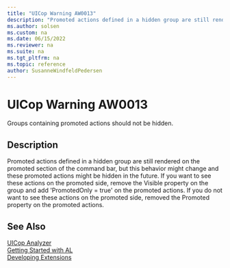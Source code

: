 ```yaml
---
title: "UICop Warning AW0013"
description: "Promoted actions defined in a hidden group are still rendered on the promoted section of the command bar, but this behavior might change and these promoted actions might be hidden in the future."
ms.author: solsen
ms.custom: na
ms.date: 06/15/2022
ms.reviewer: na
ms.suite: na
ms.tgt_pltfrm: na
ms.topic: reference
author: SusanneWindfeldPedersen
---
```

[//]: # (START>DO_NOT_EDIT)
[//]: # (IMPORTANT:Do not edit any of the content between here and the END>DO_NOT_EDIT.)
[//]: # (Any modifications should be made in the .xml files in the ModernDev repo.)
# UICop Warning AW0013
Groups containing promoted actions should not be hidden.

## Description
Promoted actions defined in a hidden group are still rendered on the promoted section of the command bar, but this behavior might change and these promoted actions might be hidden in the future. If you want to see these actions on the promoted side, remove the Visible property on the group and add 'PromotedOnly = true' on the promoted actions. If you do not want to see these actions on the promoted side, removed the Promoted property on the promoted actions.

[//]: # (IMPORTANT: END>DO_NOT_EDIT)
## See Also  
[UICop Analyzer](uicop.md)  
[Getting Started with AL](../devenv-get-started.md)  
[Developing Extensions](../devenv-dev-overview.md)  